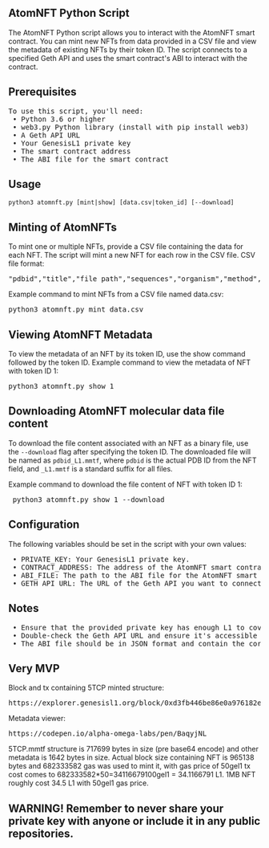 <h2>AtomNFT Python Script</h2>
The AtomNFT Python script allows you to interact with the AtomNFT smart contract. You can mint new NFTs from data provided in a CSV file and view the metadata of existing NFTs by their token ID. The script connects to a specified Geth API and uses the smart contract's ABI to interact with the contract.

<h2>Prerequisites</h2>
<pre>
To use this script, you'll need:
 • Python 3.6 or higher
 • web3.py Python library (install with pip install web3)
 • A Geth API URL
 • Your GenesisL1 private key
 • The smart contract address
 • The ABI file for the smart contract
</pre>

<h2>Usage</h2>
<code>python3 atomnft.py [mint|show] [data.csv|token_id] [--download]</code>

<h2>Minting of AtomNFTs</h2>
To mint one or multiple NFTs, provide a CSV file containing the data for each NFT. The script will mint a new NFT for each row in the CSV file.
CSV file format:

<pre>"pdbid","title","file_path","sequences","organism","method","doi","authors","accession_date"</pre>

Example command to mint NFTs from a CSV file named data.csv:
<pre>python3 atomnft.py mint data.csv</pre>

<h2>Viewing AtomNFT Metadata</h2>
To view the metadata of an NFT by its token ID, use the show command followed by the token ID.
Example command to view the metadata of NFT with token ID 1:
<pre>
python3 atomnft.py show 1
</pre>

<h2>Downloading AtomNFT molecular data file content</h2>
To download the file content associated with an NFT as a binary file, use the <code>--download</code> flag after specifying the token ID. The downloaded file will be named as <code>pdbid_L1.mmtf</code>, where <code>pdbid</code> is the actual PDB ID from the NFT field, and <code>_L1.mmtf</code> is a standard suffix for all files.

Example command to download the file content of NFT with token ID 1:
<pre> python3 atomnft.py show 1 --download</pre>

<H2>Configuration</h2>
The following variables should be set in the script with your own values:
<pre>
 • PRIVATE_KEY: Your GenesisL1 private key.
 • CONTRACT_ADDRESS: The address of the AtomNFT smart contract.
 • ABI_FILE: The path to the ABI file for the AtomNFT smart contract.
 • GETH_API_URL: The URL of the Geth API you want to connect to.
</pre>
<h2>Notes</h2>
<pre>
 • Ensure that the provided private key has enough L1 to cover the gas fees for minting NFTs.
 • Double-check the Geth API URL and ensure it's accessible and working before running the script.
 • The ABI file should be in JSON format and contain the correct ABI for your smart contract.
</pre>

<h2>Very MVP</h2>
Block and tx containing 5TCP minted structure:
<pre>
https://explorer.genesisl1.org/block/0xd3fb446be86e0a976182e576b006da8e35e659551d59a88c7e269a2b4af80ea9
</pre>

Metadata viewer:
<pre>https://codepen.io/alpha-omega-labs/pen/BaqyjNL</pre>
5TCP.mmtf structure is 717699 bytes in size (pre base64 encode) and other metadata is 1642 bytes in size. 
Actual block size containing NFT is 965138 bytes and 682333582 gas was used to mint it, with gas price of 50gel1 tx cost comes to 682333582*50=34116679100gel1 = 34.1166791 L1.
1MB NFT roughly cost 34.5 L1 with 50gel1 gas price.  
 

<h2>WARNING! Remember to never share your private key with anyone or include it in any public repositories.</h2>
